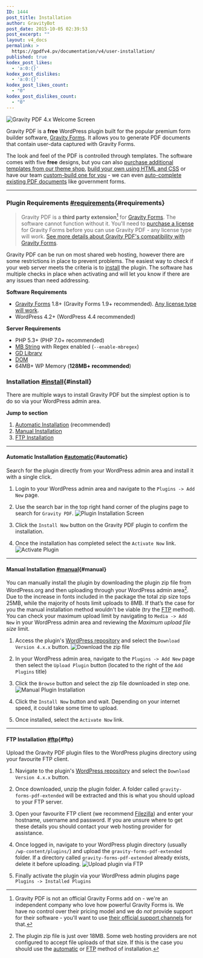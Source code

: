 ```yaml
---
ID: 1444
post_title: Installation
author: GravityBot
post_date: 2015-10-05 02:39:53
post_excerpt: ""
layout: v4_docs
permalink: >
  https://gpdfv4.pv/documentation/v4/user-installation/
published: true
kodex_post_likes:
  - 'a:0:{}'
kodex_post_dislikes:
  - 'a:0:{}'
kodex_post_likes_count:
  - "0"
kodex_post_dislikes_count:
  - "0"
---
```

![Gravity PDF 4.x Welcome Screen](https://gpdfv4.pv/app/uploads/2015/10/welcome-screen.png) 

Gravity PDF is a **free** WordPress plugin built for the popular premium form builder software, [Gravity Forms](https://www.e-junkie.com/ecom/gb.php?cl=54585&c=ib&aff=235154). It allows you to generate PDF documents that contain user-data captured with Gravity Forms. 

The look and feel of the PDF is controlled through templates. The software comes with five **free** designs, but you can also [purchase additional templates from our theme shop](#), [build your own using HTML and CSS](https://gpdfv4.pv/v4-docs/developer-start-customising/) or have our team [custom-build one for you](#) - we can even [auto-complete existing PDF documents](#) like government forms.

---

### Plugin Requirements [#requirements](#requirements){#requirements}

> Gravity PDF is a **third party extension**[^1] for [Gravity Forms](https://www.e-junkie.com/ecom/gb.php?cl=54585&c=ib&aff=235154). The software cannot function without it. You'll need to [purchase a license](https://www.e-junkie.com/ecom/gb.php?cl=54585&c=ib&aff=235154) for Gravity Forms before you can use Gravity PDF - any license type will work. [See more details about Gravity PDF's compatibility with Gravity Forms](https://gpdfv4.pv/v4-docs/gravity-forms-compatibility/).

Gravity PDF can be run on most shared web hosting, however there are some restrictions in place to prevent problems. The easiest way to check if your web server meets the criteria is to [install](#install) the plugin. The software has multiple checks in place when activating and will let you know if there are any issues than need addressing. 

**Software Requirements**

* [Gravity Forms](https://www.e-junkie.com/ecom/gb.php?cl=54585&c=ib&aff=235154) 1.8+ (Gravity Forms 1.9+ recommended). [Any license type will work](https://gpdfv4.pv/v4-docs/gravity-forms-compatibility/#gravityforms-licenses).
* WordPress 4.2+ (WordPress 4.4 recommended)

**Server Requirements**

* PHP 5.3+ (PHP 7.0+ recommended)
* [MB String](http://www.php.net/manual/en/mbstring.installation.php) with Regex enabled (`--enable-mbregex`)
* [GD Library](http://www.php.net/manual/en/image.installation.php)
* [DOM](http://php.net/manual/en/intro.dom.php)
* 64MB+ WP Memory (**128MB+ recommended**)

### Installation [#install](#install){#install}

There are multiple ways to install Gravity PDF but the simplest option is to do so via your WordPress admin area. 

**Jump to section**

1. [Automatic Installation](#automatic) (recommended)
1. [Manual Installation](#manual)
1. [FTP Installation](#ftp)

---

#### Automatic Installation [#automatic](#automatic){#automatic}

Search for the plugin directly from your WordPress admin area and install it with a single click.

1. Login to your WordPress admin area and navigate to the `Plugins -> Add New` page.

1. Use the search bar in the top right hand corner of the plugins page to search for `Gravity PDF`. 
    ![Plugin Installation Screen](https://gpdfv4.pv/app/uploads/2015/10/automatic-install.png)

1. Click the `Install Now` button on the Gravity PDF plugin to confirm the installation.

1. Once the installation has completed select the `Activate Now` link. 
    ![Activate Plugin](https://gpdfv4.pv/app/uploads/2015/10/activate-gravity-pdf.png)

---

#### Manual Installation [#manual](#manual){#manual}

You can manually install the plugin by downloading the plugin zip file from WordPress.org and then uploading through your WordPress admin area[^2]. Due to the increase in fonts included in the package the total zip size tops 25MB, while the majority of hosts limit uploads to 8MB. If that’s the case for you the manual installation method wouldn't be viable (try the [FTP](#ftp) method). You can check your maximum upload limit by navigating to `Media -> Add New` in your WordPress admin area and reviewing the ​*Maximum upload file size*​ limit.

1. Access the plugin's [WordPress repository](https://wordpress.org/plugins/gravity-forms-pdf-extended/) and select the `Download Version 4.x.x` button. 
    ![Download the zip file](https://gpdfv4.pv/app/uploads/2015/10/download-plugin.png)

1. In your WordPress admin area, navigate to the `Plugins -> Add New` page then select the `Upload Plugin` button (located to the right of the `Add Plugins` title)

1. Click the `Browse` button and select the zip file downloaded in step one. 
    ![Manual Plugin Installation](https://gpdfv4.pv/app/uploads/2015/10/manual-plugin-installation.png)

1. Click the `Install Now` button and wait. Depending on your internet speed, it could take some time to upload.

1. Once installed, select the `Activate Now` link.

---

#### FTP Installation [#ftp](#ftp){#ftp}

Upload the Gravity PDF plugin files to the WordPress plugins directory using your favourite FTP client.

1. Navigate to the plugin's [WordPress repository](https://wordpress.org/plugins/gravity-forms-pdf-extended/) and select the `Download Version 4.x.x` button.

1. Once downloaded, unzip the plugin folder. A folder called `gravity-forms-pdf-extended` will be extracted and this is what you should upload to your FTP server.

1. Open your favourite FTP client (we recommend [Filezilla](https://filezilla-project.org/)) and enter your hostname, username and password. If you are unsure where to get these details you should contact your web hosting provider for assistance.

1. Once logged in, navigate to your WordPress plugin directory (usually `/wp-content/plugins/`) and upload the `gravity-forms-pdf-extended` folder. If a directory called `gravity-forms-pdf-extended` already exists, delete it before uploading. 
    ![Upload plugin via FTP](https://gpdfv4.pv/app/uploads/2015/10/ftp-upload.png)

1. Finally activate the plugin via your WordPress admin plugins page `Plugins -> Installed Plugins`

[^1]: Gravity PDF is not an official Gravity Forms add on - we're an independent company who love how powerful Gravity Forms is. We have no control over their pricing model and we do *not* provide support for their software - you'll want to use [their official support channels](https://www.gravityhelp.com/support/) for that.

[^2]: The plugin zip file is just over 18MB. Some web hosting providers are not configured to accept file uploads of that size. If this is the case you should use the [automatic](#automatic) or [FTP](#ftp) method of installation.